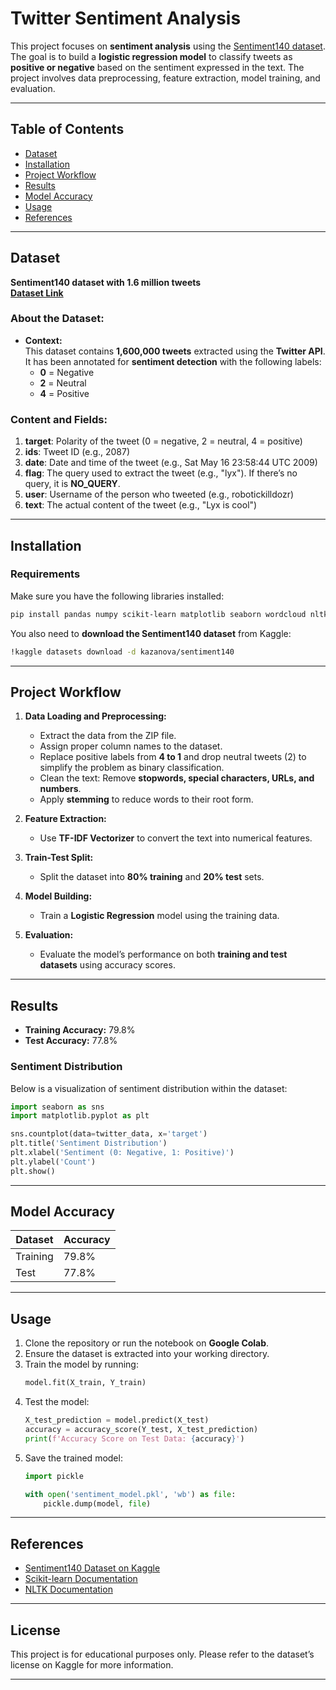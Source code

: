 # Twitter Sentiment Analysis

This project focuses on **sentiment analysis** using the [Sentiment140 dataset](https://www.kaggle.com/datasets/kazanova/sentiment140). The goal is to build a **logistic regression model** to classify tweets as **positive or negative** based on the sentiment expressed in the text. The project involves data preprocessing, feature extraction, model training, and evaluation.

---

## Table of Contents
- [Dataset](#dataset)
- [Installation](#installation)
- [Project Workflow](#project-workflow)
- [Results](#results)
- [Model Accuracy](#model-accuracy)
- [Usage](#usage)
- [References](#references)

---

## Dataset

**Sentiment140 dataset with 1.6 million tweets**  
**[Dataset Link](https://www.kaggle.com/datasets/kazanova/sentiment140)**  

### About the Dataset:
- **Context:**  
  This dataset contains **1,600,000 tweets** extracted using the **Twitter API**. It has been annotated for **sentiment detection** with the following labels:
  - **0** = Negative  
  - **2** = Neutral  
  - **4** = Positive  

### Content and Fields:
1. **target**: Polarity of the tweet (0 = negative, 2 = neutral, 4 = positive)  
2. **ids**: Tweet ID (e.g., 2087)  
3. **date**: Date and time of the tweet (e.g., Sat May 16 23:58:44 UTC 2009)  
4. **flag**: The query used to extract the tweet (e.g., "lyx"). If there’s no query, it is **NO_QUERY**.  
5. **user**: Username of the person who tweeted (e.g., robotickilldozr)  
6. **text**: The actual content of the tweet (e.g., "Lyx is cool")  

---

## Installation

### Requirements
Make sure you have the following libraries installed:
```bash
pip install pandas numpy scikit-learn matplotlib seaborn wordcloud nltk pickle-mixin
```

You also need to **download the Sentiment140 dataset** from Kaggle:
```bash
!kaggle datasets download -d kazanova/sentiment140
```

---

## Project Workflow

1. **Data Loading and Preprocessing:**  
   - Extract the data from the ZIP file.  
   - Assign proper column names to the dataset.  
   - Replace positive labels from **4 to 1** and drop neutral tweets (2) to simplify the problem as binary classification.
   - Clean the text: Remove **stopwords, special characters, URLs, and numbers**.  
   - Apply **stemming** to reduce words to their root form.

2. **Feature Extraction:**  
   - Use **TF-IDF Vectorizer** to convert the text into numerical features.

3. **Train-Test Split:**  
   - Split the dataset into **80% training** and **20% test** sets.

4. **Model Building:**  
   - Train a **Logistic Regression** model using the training data.

5. **Evaluation:**  
   - Evaluate the model’s performance on both **training and test datasets** using accuracy scores.

---

## Results

- **Training Accuracy:** 79.8%  
- **Test Accuracy:** 77.8%

### Sentiment Distribution  
Below is a visualization of sentiment distribution within the dataset:

```python
import seaborn as sns
import matplotlib.pyplot as plt

sns.countplot(data=twitter_data, x='target')
plt.title('Sentiment Distribution')
plt.xlabel('Sentiment (0: Negative, 1: Positive)')
plt.ylabel('Count')
plt.show()
```

---

## Model Accuracy

| Dataset | Accuracy |
|---------|----------|
| Training | 79.8% |
| Test     | 77.8% |

---

## Usage

1. Clone the repository or run the notebook on **Google Colab**.  
2. Ensure the dataset is extracted into your working directory.  
3. Train the model by running:
   ```python
   model.fit(X_train, Y_train)
   ```
4. Test the model:
   ```python
   X_test_prediction = model.predict(X_test)
   accuracy = accuracy_score(Y_test, X_test_prediction)
   print(f'Accuracy Score on Test Data: {accuracy}')
   ```
5. Save the trained model:
   ```python
   import pickle

   with open('sentiment_model.pkl', 'wb') as file:
       pickle.dump(model, file)
   ```

---

## References

- [Sentiment140 Dataset on Kaggle](https://www.kaggle.com/datasets/kazanova/sentiment140)  
- [Scikit-learn Documentation](https://scikit-learn.org/)  
- [NLTK Documentation](https://www.nltk.org/)

---

## License

This project is for educational purposes only. Please refer to the dataset’s license on Kaggle for more information.

---